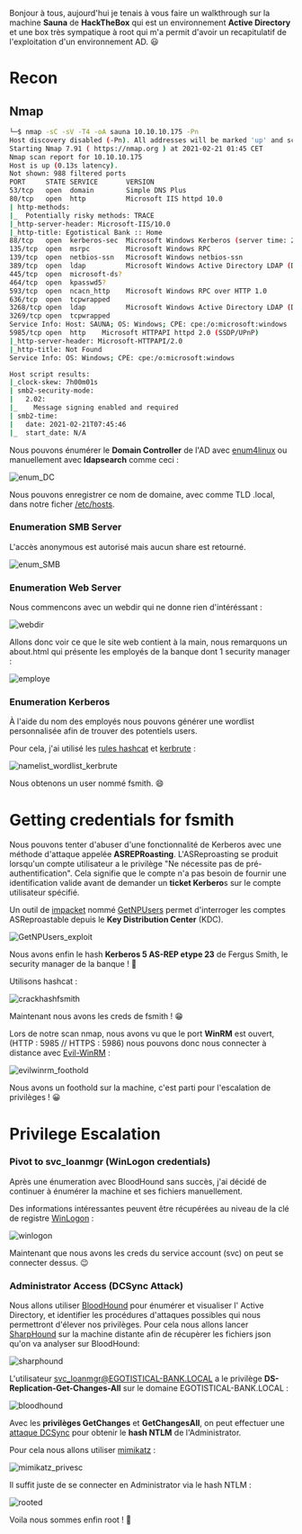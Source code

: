 Bonjour à tous, aujourd'hui je tenais à vous faire un walkthrough sur la machine **Sauna** de **HackTheBox** qui est un environnement **Active Directory** et une box très sympatique à root qui m'a permit d'avoir un recapitulatif de l'exploitation d'un environnement AD. 😃

# Recon

## Nmap

```bash
└─$ nmap -sC -sV -T4 -oA sauna 10.10.10.175 -Pn
Host discovery disabled (-Pn). All addresses will be marked 'up' and scan times will be slower.
Starting Nmap 7.91 ( https://nmap.org ) at 2021-02-21 01:45 CET
Nmap scan report for 10.10.10.175
Host is up (0.13s latency).
Not shown: 988 filtered ports
PORT     STATE SERVICE       VERSION
53/tcp   open  domain        Simple DNS Plus
80/tcp   open  http          Microsoft IIS httpd 10.0
| http-methods: 
|_  Potentially risky methods: TRACE
|_http-server-header: Microsoft-IIS/10.0
|_http-title: Egotistical Bank :: Home
88/tcp   open  kerberos-sec  Microsoft Windows Kerberos (server time: 2021-02-21 07:45:37Z)
135/tcp  open  msrpc         Microsoft Windows RPC
139/tcp  open  netbios-ssn   Microsoft Windows netbios-ssn
389/tcp  open  ldap          Microsoft Windows Active Directory LDAP (Domain: EGOTISTICAL-BANK.LOCAL0., Site: Default-First-Site-Name)
445/tcp  open  microsoft-ds?
464/tcp  open  kpasswd5?
593/tcp  open  ncacn_http    Microsoft Windows RPC over HTTP 1.0
636/tcp  open  tcpwrapped
3268/tcp open  ldap          Microsoft Windows Active Directory LDAP (Domain: EGOTISTICAL-BANK.LOCAL0., Site: Default-First-Site-Name)
3269/tcp open  tcpwrapped
Service Info: Host: SAUNA; OS: Windows; CPE: cpe:/o:microsoft:windows
5985/tcp open  http    Microsoft HTTPAPI httpd 2.0 (SSDP/UPnP)
|_http-server-header: Microsoft-HTTPAPI/2.0
|_http-title: Not Found
Service Info: OS: Windows; CPE: cpe:/o:microsoft:windows

Host script results:
|_clock-skew: 7h00m01s
| smb2-security-mode: 
|   2.02: 
|_    Message signing enabled and required
| smb2-time: 
|   date: 2021-02-21T07:45:46
|_  start_date: N/A
```

Nous pouvons énumérer le **Domain Controller** de l'AD avec [enum4linux](https://github.com/CiscoCXSecurity/enum4linux) ou manuellement avec **ldapsearch** comme ceci :

![enum_DC](https://i.imgur.com/RQKXEQs.png)

Nous pouvons enregistrer ce nom de domaine, avec comme TLD .local, dans notre ficher [/etc/hosts](https://www.configserverfirewall.com/ubuntu-linux/hosts-file/).

### Enumeration SMB Server

L'accès anonymous est autorisé mais aucun share est retourné.

![enum_SMB](https://i.imgur.com/xID4GwS.png)

### Enumeration Web Server

Nous commencons avec un webdir qui ne donne rien d'intéréssant :

![webdir](https://i.imgur.com/jZAIuBd.png)

Allons donc voir ce que le site web contient à la main, nous remarquons un about.html qui présente les employés de la banque dont 1 security manager :

![employe](https://i.imgur.com/nCFx9WH.png)

### Enumeration Kerberos

À l'aide du nom des employés nous pouvons générer une wordlist personnalisée afin de trouver des potentiels users.

Pour cela, j'ai utilisé les [rules hashcat](https://hashcat.net/wiki/doku.php?id=rule_based_attack) et [kerbrute](https://github.com/ropnop/kerbrute) :

![namelist_wordlist_kerbrute](https://i.imgur.com/zvKBlps.png)

Nous obtenons un user nommé fsmith. 😄

# Getting credentials for fsmith

Nous pouvons tenter d'abuser d'une fonctionnalité de Kerberos avec une méthode d'attaque appelée **ASREPRoasting**. L'ASReproasting se produit lorsqu'un compte utilisateur a le privilège "Ne nécessite pas de pré-authentification".
Cela signifie que le compte n'a pas besoin de fournir une identification valide avant de demander un **ticket Kerbero**s sur le compte utilisateur spécifié.

Un outil de [impacket](https://github.com/SecureAuthCorp/impacket) nommé [GetNPUsers](https://github.com/SecureAuthCorp/impacket/blob/master/examples/GetNPUsers.py) permet d'interroger les comptes ASReproastable depuis le **Key Distribution Center** (KDC).

![GetNPUsers_exploit](https://i.imgur.com/XbWQxgW.png)

Nous avons enfin le hash **Kerberos 5 AS-REP etype 23** de Fergus Smith, le security manager de la banque ! 🙂

Utilisons hashcat :

![crackhashfsmith](https://i.imgur.com/Hcd07tr.png)

Maintenant nous avons les creds de fsmith ! 😁

Lors de notre scan nmap, nous avons vu que le port **WinRM** est ouvert, (HTTP : 5985 // HTTPS : 5986) nous pouvons donc nous connecter à distance avec [Evil-WinRM](https://github.com/Hackplayers/evil-winrm) :

![evilwinrm_foothold](https://i.imgur.com/Az1GbP3.png)

Nous avons un foothold sur la machine, c'est parti pour l'escalation de privilèges ! 😀

# Privilege Escalation

### Pivot to svc_loanmgr (WinLogon credentials)

Après une énumeration avec BloodHound sans succès, j'ai décidé de continuer à énumérer la machine et ses fichiers manuellement.

Des informations intéressantes peuvent être récupérées au niveau de la clé de registre [WinLogon](https://www.rapid7.com/db/vulnerabilities/WINDOWS-AUTOLOGIN-ENABLED/) :

![winlogon](https://i.imgur.com/opCS4zS.png)

Maintenant que nous avons les creds du service account (svc) on peut se connecter dessus. 😉

### Administrator Access (DCSync Attack)

Nous allons utiliser [BloodHound](https://github.com/BloodHoundAD/BloodHound) pour énumérer et visualiser l' Active Directory, et identifier les procédures d'attaques possibles qui nous permettront d'élever nos privilèges.
Pour cela nous allons lancer [SharpHound](https://github.com/BloodHoundAD/BloodHound/tree/master/Collectors) sur la machine distante afin de récupèrer les fichiers json qu'on va analyser sur BloodHound:

![sharphound](https://i.imgur.com/zqRv7Ux.png)

L'utilisateur svc_loanmgr@EGOTISTICAL-BANK.LOCAL a le privilège **DS-Replication-Get-Changes-All** sur le domaine EGOTISTICAL-BANK.LOCAL :

![bloodhound](https://i.imgur.com/50XCDxM.png)

Avec les **privilèges GetChanges** et **GetChangesAll**, on peut effectuer une [attaque DCSync](http://www.harmj0y.net/blog/redteaming/mimikatz-and-dcsync-and-extrasids-oh-my/) pour obtenir le **hash NTLM** de l'Administrator. 

Pour cela nous allons utiliser [mimikatz](https://github.com/gentilkiwi/mimikatz) :

![mimikatz_privesc](https://i.imgur.com/RlXAVLu.png)

Il suffit juste de se connecter en Administrator via le hash NTLM :

![rooted](https://i.imgur.com/Hy6koKi.png)

Voila nous sommes enfin root ! 🙂
